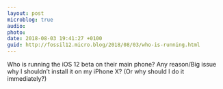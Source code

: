```yaml
---
layout: post
microblog: true
audio: 
photo: 
date: 2018-08-03 19:41:27 +0100
guid: http://fossil12.micro.blog/2018/08/03/who-is-running.html
---
```

Who is running the iOS 12 beta on their main phone? Any reason/Big issue why I shouldn’t install it on my iPhone X? (Or why should I do it immediately?)
